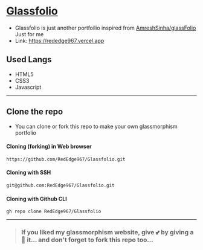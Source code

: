 # [Glassfolio](https://rededge967.vercel.app)
- Glassfolio is just another portfoilio inspired from [AmreshSinha/glassFolio](https://github.com/AmreshSinha/glassFolio) Just for me
- Link: https://rededge967.vercel.app

## Used Langs
- HTML5
- CSS3
- Javascript
---
## Clone the repo
- You can clone or fork this repo to make your own glassmorphism portfolio
#### Cloning (forking) in Web browser
```
https://github.com/RedEdge967/Glassfolio.git
```
#### Cloning with SSH
```
git@github.com:RedEdge967/Glassfolio.git
```
#### Cloning with Github CLI
```
gh repo clone RedEdge967/Glassfolio
```
---
> ### If you liked my glassmorphism website, give 💕 by giving a 🌟 it... and don't forget to fork this repo too...
